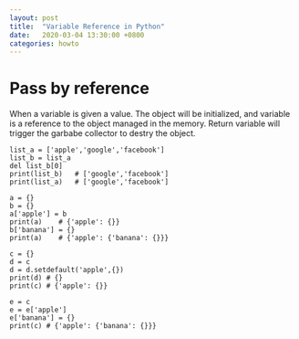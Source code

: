 ```yaml
---
layout: post
title:  "Variable Reference in Python"
date:   2020-03-04 13:30:00 +0800
categories: howto
---
```


# Pass by reference

When a variable is given a value. The object will be initialized, and variable is a reference to the object managed in the memory. Return variable will trigger the garbabe collector to destry the object.

```
list_a = ['apple','google','facebook']
list_b = list_a
del list_b[0]
print(list_b)   # ['google','facebook']
print(list_a)   # ['google','facebook']

a = {}
b = {}
a['apple'] = b
print(a)    # {'apple': {}}
b['banana'] = {}
print(a)    # {'apple': {'banana': {}}}

c = {}
d = c
d = d.setdefault('apple',{})
print(d) # {}
print(c) # {'apple': {}}

e = c
e = e['apple']
e['banana'] = {}
print(c) # {'apple': {'banana': {}}}

```